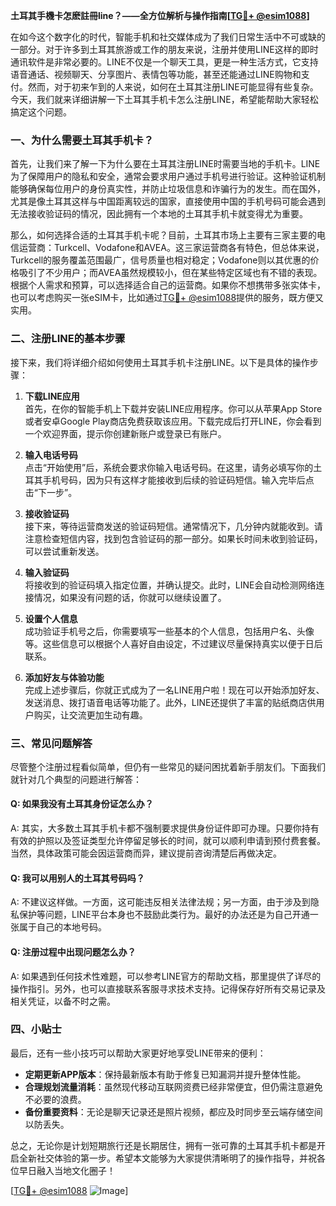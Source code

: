 **土耳其手機卡怎麽註冊line？——全方位解析与操作指南[[TG💪+ @esim1088](https://t.me/s/esim1088)]**

在如今这个数字化的时代，智能手机和社交媒体成为了我们日常生活中不可或缺的一部分。对于许多到土耳其旅游或工作的朋友来说，注册并使用LINE这样的即时通讯软件是非常必要的。LINE不仅是一个聊天工具，更是一种生活方式，它支持语音通话、视频聊天、分享图片、表情包等功能，甚至还能通过LINE购物和支付。然而，对于初来乍到的人来说，如何在土耳其注册LINE可能显得有些复杂。今天，我们就来详细讲解一下土耳其手机卡怎么注册LINE，希望能帮助大家轻松搞定这个问题。

### 一、为什么需要土耳其手机卡？

首先，让我们来了解一下为什么要在土耳其注册LINE时需要当地的手机卡。LINE为了保障用户的隐私和安全，通常会要求用户通过手机号进行验证。这种验证机制能够确保每位用户的身份真实性，并防止垃圾信息和诈骗行为的发生。而在国外，尤其是像土耳其这样与中国距离较远的国家，直接使用中国的手机号码可能会遇到无法接收验证码的情况，因此拥有一个本地的土耳其手机卡就变得尤为重要。

那么，如何选择合适的土耳其手机卡呢？目前，土耳其市场上主要有三家主要的电信运营商：Turkcell、Vodafone和AVEA。这三家运营商各有特色，但总体来说，Turkcell的服务覆盖范围最广，信号质量也相对稳定；Vodafone则以其优惠的价格吸引了不少用户；而AVEA虽然规模较小，但在某些特定区域也有不错的表现。根据个人需求和预算，可以选择适合自己的运营商。如果你不想携带多张实体卡，也可以考虑购买一张eSIM卡，比如通过[TG💪+ @esim1088](https://t.me/s/esim1088)提供的服务，既方便又实用。

### 二、注册LINE的基本步骤

接下来，我们将详细介绍如何使用土耳其手机卡注册LINE。以下是具体的操作步骤：

1. **下载LINE应用**  
   首先，在你的智能手机上下载并安装LINE应用程序。你可以从苹果App Store或者安卓Google Play商店免费获取该应用。下载完成后打开LINE，你会看到一个欢迎界面，提示你创建新账户或登录已有账户。

2. **输入电话号码**  
   点击“开始使用”后，系统会要求你输入电话号码。在这里，请务必填写你的土耳其手机号码，因为只有这样才能接收到后续的验证码短信。输入完毕后点击“下一步”。

3. **接收验证码**  
   接下来，等待运营商发送的验证码短信。通常情况下，几分钟内就能收到。请注意检查短信内容，找到包含验证码的那一部分。如果长时间未收到验证码，可以尝试重新发送。

4. **输入验证码**  
   将接收到的验证码填入指定位置，并确认提交。此时，LINE会自动检测网络连接情况，如果没有问题的话，你就可以继续设置了。

5. **设置个人信息**  
   成功验证手机号之后，你需要填写一些基本的个人信息，包括用户名、头像等。这些信息可以根据个人喜好自由设定，不过建议尽量保持真实以便于日后联系。

6. **添加好友与体验功能**  
   完成上述步骤后，你就正式成为了一名LINE用户啦！现在可以开始添加好友、发送消息、拨打语音电话等功能了。此外，LINE还提供了丰富的贴纸商店供用户购买，让交流更加生动有趣。

### 三、常见问题解答

尽管整个注册过程看似简单，但仍有一些常见的疑问困扰着新手朋友们。下面我们就针对几个典型的问题进行解答：

#### Q: 如果我没有土耳其身份证怎么办？
A: 其实，大多数土耳其手机卡都不强制要求提供身份证件即可办理。只要你持有有效的护照以及签证类型允许停留足够长的时间，就可以顺利申请到预付费套餐。当然，具体政策可能会因运营商而异，建议提前咨询清楚后再做决定。

#### Q: 我可以用别人的土耳其号码吗？
A: 不建议这样做。一方面，这可能违反相关法律法规；另一方面，由于涉及到隐私保护等问题，LINE平台本身也不鼓励此类行为。最好的办法还是为自己开通一张属于自己的本地号码。

#### Q: 注册过程中出现问题怎么办？
A: 如果遇到任何技术性难题，可以参考LINE官方的帮助文档，那里提供了详尽的操作指引。另外，也可以直接联系客服寻求技术支持。记得保存好所有交易记录及相关凭证，以备不时之需。

### 四、小贴士

最后，还有一些小技巧可以帮助大家更好地享受LINE带来的便利：

- **定期更新APP版本**：保持最新版本有助于修复已知漏洞并提升整体性能。
- **合理规划流量消耗**：虽然现代移动互联网资费已经非常便宜，但仍需注意避免不必要的浪费。
- **备份重要资料**：无论是聊天记录还是照片视频，都应及时同步至云端存储空间以防丢失。

总之，无论你是计划短期旅行还是长期居住，拥有一张可靠的土耳其手机卡都是开启全新社交体验的第一步。希望本文能够为大家提供清晰明了的操作指导，并祝各位早日融入当地文化圈子！

[[TG💪+ @esim1088](https://t.me/s/esim1088) ![Image](https://i.postimg.cc/4NQfJmqS/Snipaste-2025-05-13-00-14-12.png)]